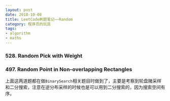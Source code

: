 ```yaml
---
layout: post
date: 2018-10-08
title: LeetCode刷题笔记——Random
category: 程序员的玩具
tags:
- algorithm
- maths
---
```



### 528. Random Pick with Weight
### 497. Random Point in Non-overlapping Rectangles
上面这两道题都在做`BinarySearch`相关题目时做到了，主要是考察到轮盘赌采样和二分搜索，注意在逆分布采样的时候也是可以用到二分搜索的，因为搜索空间有序。



